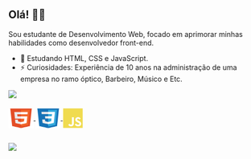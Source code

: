 ## Olá! 👊😉

Sou estudante de Desenvolvimento Web, focado em aprimorar minhas habilidades como desenvolvedor front-end.

- 🌱 Estudando HTML, CSS e JavaScript.
- ⚡ Curiosidades: Experiência de 10 anos na administração de uma empresa no ramo óptico, Barbeiro, Músico e Etc. 
 
<div>
  <a href="https://github.com/mqsoares">
  <img height="180em" src="https://github-readme-stats.vercel.app/api?username=mqsoares&show_icons=true&theme=dark&include_all_commits=true&count_private=true"/>
<!--   <img height="180em" src="https://github-readme-stats.vercel.app/api/top-langs/?username=mqsoares&layout=compact&langs_count=7&theme=dark"/> -->
</div>
<div style="display: inline_block"><br>
  <img align="center" alt="MQ-HTML" height="40" width="50" src="https://raw.githubusercontent.com/devicons/devicon/master/icons/html5/html5-original.svg">
  <img align="center" alt="MQ-CSS" height="40" width="50" src="https://raw.githubusercontent.com/devicons/devicon/master/icons/css3/css3-original.svg">
  <img align="center" alt="MQ-Js" height="40" width="40" src="https://raw.githubusercontent.com/devicons/devicon/master/icons/javascript/javascript-plain.svg">
</div>
  
  ##
 
<div> 
  <a href="https://www.linkedin.com/in/miqu%C3%A9ias-soares-7aaa89213" target="_blank"><img src="https://img.shields.io/badge/-LinkedIn-%230077B5?style=for-the-badge&logo=linkedin&logoColor=white" target="_blank"></a> 
</div>

